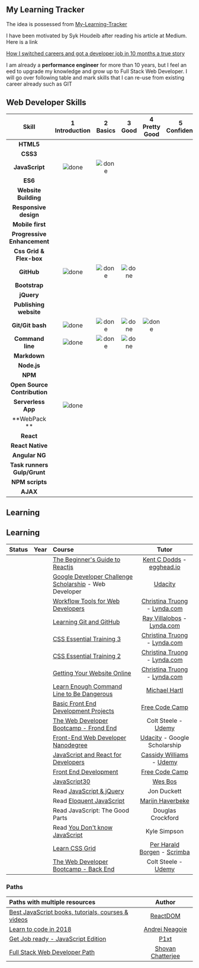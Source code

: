 **My Learning Tracker**
------------
The idea is possessed from [My-Learning-Tracker](https://github.com/Syknapse/My-Learning-Tracker)

I have been motivated by Syk Houdeib after reading his article at Medium. Here is a link 

[How I switched careers and got a developer job in 10 months a true story](https://medium.freecodecamp.org/how-i-switched-careers-and-got-a-developer-job-in-10-months-a-true-story-b8895e855a8b)

I am already a **performance engineer** for more than 10 years, but I feel an eed to upgrade my knowledge and grow up to Full Stack Web Developer.
I will go over following table and mark skills that I can re-use from existing career already such as GIT

Web Developer Skills
------
[done]: https://user-images.githubusercontent.com/29199184/32275438-8385f5c0-bf0b-11e7-9406-42265f71e2bd.png "Done"

|               Skill         | 1<br>Introduction | 2<br>Basics   | 3<br>Good     | 4<br>Pretty Good | 5<br>Confident | 6<br>Awesome    | 7<br> Projects Set |
|:---------------------------:|:-----------------:|:-------------:|:-------------:|:----------------:|:--------------:|:---------------:|:-------------------|
|**HTML5**                    |                   |               |               |                  |                |                 |                    |
|**CSS3**                     |                   |               |               |                  |                |                 |                    |
|**JavaScript**               |   ![done][done]   | ![done][done] |               |                  |                |                 |                    |
|**ES6**                      |                   |               |               |                  |                |                 |                    |
|**Website Building**         |                   |               |               |                  |                |                 |                    |
|**Responsive design**        |                   |               |               |                  |                |                 |                    |
|**Mobile first**             |                   |               |               |                  |                |                 |                    |
|**Progressive Enhancement**  |                   |               |               |                  |                |                 |                    |
|**Css Grid & Flex-box**      |                   |               |               |                  |                |                 |                    |
|**GitHub**                   |   ![done][done]   |![done][done]  | ![done][done] |                  |                |                 |                    |
|**Bootstrap**                |                   |               |               |                  |                |                 |                    |
|**jQuery**                   |                   |               |               |                  |                |                 |                    |
|**Publishing website**       |                   |               |               |                  |                |                 |                    |
|**Git/Git bash**             |   ![done][done]   | ![done][done] | ![done][done] |   ![done][done]  |                |                 |                    |
|**Command line**             |   ![done][done]   | ![done][done] | ![done][done] |                  |                |                 |                    |
|**Markdown**                 |                   |               |               |                  |                |                 |                    |
|**Node.js**                  |                   |               |               |                  |                |                 |                    |
|**NPM**                      |                   |               |               |                  |                |                 |                    |
|**Open Source Contribution** |                   |               |               |                  |                |                 |                    |
|**Serverless App**           |   ![done][done]   |               |               |                  |                |                 |                    |
|**WebPack **                 |                   |               |               |                  |                |                 |                    |
|**React**                    |                   |               |               |                  |                |                 |                    |
|**React Native**             |                   |               |               |                  |                |                 |                    |
|**Angular NG**               |                   |               |               |                  |                |                 |                    |
|**Task runners Gulp/Grunt**  |                   |               |               |                  |                |                 |                    |
|**NPM scripts**              |                   |               |               |                  |                |                 |                    |
|**AJAX**                     |                   |               |               |                  |                |          .      |                    |


Learning
--------
## Learning

[//]: # (Status images)

[Completed]: https://user-images.githubusercontent.com/29199184/32275438-8385f5c0-bf0b-11e7-9406-42265f71e2bd.png "Completed"
[In Progress]: https://user-images.githubusercontent.com/29199184/34462881-7305ddac-ee4d-11e7-9b57-589424820da4.png "In Progress"
[Soon]: https://user-images.githubusercontent.com/29199184/34462916-d5c37bd4-ee4d-11e7-9f4a-d57f2243281b.png "Soon"

|            Status           |   Year   | Course                                                          |                Tutor                        |
|:---------------------------:|:---------|:----------------------------------------------------------------|:-------------------------------------------:|
|                             |          | [The Beginner's Guide to Reactjs]                               | [Kent C Dodds] - [egghead.io]               |
|                             |          | [Google Developer Challenge Scholarship] - Web Developer        | [Udacity]                                   |
|                             |          | [Workflow Tools for Web Developers]                             | [Christina Truong] - [Lynda.com]            |
|                             |          | [Learning Git and GitHub]                                       | [Ray Villalobos] - [Lynda.com]              |
|                             |          | [CSS Essential Training 3]                                      | [Christina Truong] - [Lynda.com]            |
|                             |          | [CSS Essential Training 2]                                      | [Christina Truong] - [Lynda.com]            |
|                             |          | [Getting Your Website Online]                                   | [Christina Truong] - [Lynda.com]            |
|                             |          | [Learn Enough Command Line to Be Dangerous]                     | [Michael Hartl]                             |
|                             |          | [Basic Front End Development Projects]                          | [Free Code Camp]                            |
|                             |          | [The Web Developer Bootcamp - Frond End]                        | Colt Steele - [Udemy]                       |
|                             |          | [Front-End Web Developer Nanodegree]                            | [Udacity] - Google Scholarship              |
|                             |          | [JavaScript and React for Developers]                           | [Cassidy Williams] - [Udemy]                |
|                             |          | [Front End Development]                                         | [Free Code Camp]                            |
|                             |          | [JavaScript30]                                                  | [Wes Bos]                                   |
|                             |          | Read [JavaScript & jQuery]                                      | Jon Duckett                                 |
|                             |          | Read [Eloquent JavaScript]                                      | [Marijn Haverbeke]                          |
|                             |          | Read JavaScript: The Good Parts                                 | Douglas Crockford                           |
|                             |          | Read [You Don't know JavaScript]                                | Kyle Simpson                                |
|                             |          | [Learn CSS Grid]                                                | [Per Harald Borgen] - [Scrimba]             |
|                             |          | [The Web Developer Bootcamp - Back End]                         | Colt Steele - [Udemy]                       |


[//]: # (Reference links to courses)

[Front-End Web Developer Nanodegree]: https://eu.udacity.com/course/front-end-web-developer-nanodegree--nd001
[JavaScript and React for Developers]: https://www.udemy.com/js-and-react-for-devs/
[You Don't know JavaScript]: https://github.com/getify/You-Dont-Know-JS
[Workflow Tools for Web Developers]: https://www.lynda.com/Web-Design-tutorials/Workflow-Tools-Web-Development/533305-2.html
[Learning Git and GitHub]: https://www.lynda.com/Git-tutorials/Up-Running-Git-GitHub/409275-2.html
[CSS Essential Training 3]: https://www.lynda.com/CSS-tutorials/CSS-Essential-Training-3/609030-2.html
[CSS Essential Training 2]: https://www.lynda.com/CSS-tutorials/CSS-Essential-Training-2/569189-2.html
[Getting Your Website Online]: https://www.lynda.com/Web-Development-tutorials/Getting-Your-Website-Online/609031-2.html
[Learn Enough Command Line to Be Dangerous]: https://www.learnenough.com/command-line-tutorial
[Basic Front End Development Projects]: https://www.freecodecamp.org/syknapse
[The Web Developer Bootcamp - Frond End]: https://www.udemy.com/the-web-developer-bootcamp
[The Web Developer Bootcamp - Back End]: https://www.udemy.com/the-web-developer-bootcamp
[Front End Development]: https://www.freecodecamp.org/syknapse
[Google Developer Challenge Scholarship]: https://www.udacity.com/google-scholarships
[JavaScript30]: https://javascript30.com/
[JavaScript & jQuery]: http://javascriptbook.com/
[Eloquent JavaScript]: http://eloquentjavascript.net/
[Learn CSS Grid]: https://scrimba.com/g/gR8PTE
[The Beginner's Guide to Reactjs]: https://egghead.io/courses/the-beginner-s-guide-to-reactjs

[//]: # (Reference links to tutors)

[Cassidy Williams]: https://twitter.com/cassidoo
[Christina Truong]: https://twitter.com/christinatruong
[Lynda.com]: https://www.lynda.com
[Ray Villalobos]: https://twitter.com/planetoftheweb
[Michael Hartl]: https://twitter.com/mhartl
[Free Code Camp]: https://www.freecodecamp.org
[Udemy]: https://www.udemy.com
[Udacity]: https://www.udacity.com
[Wes Bos]: https://twitter.com/wesbos
[Marijn Haverbeke]: https://twitter.com/MarijnJH
[Per Harald Borgen]: https://twitter.com/perborgen
[Scrimba]: https://scrimba.com/
[Kent C Dodds]: https://egghead.io/instructors/kentcdodds
[egghead.io]: https://egghead.io/

### Paths

| Paths with multiple resources                             |            Author            |
|:----------------------------------------------------------|:----------------------------:|
| [Best JavaScript books, tutorials, courses & videos]      | [ReactDOM]                   |
| [Learn to code in 2018]                                   | [Andrei Neagoie]             |
| [Get Job ready - JavaScript Edition]                      | [P1xt]                       |
| [Full Stack Web Developer Path]                           | [Shovan Chatterjee]          |

[//]: # (Reference links to paths)

[Best JavaScript books, tutorials, courses & videos]: https://reactdom.com/blog/javascript-books
[Learn to code in 2018]: https://hackernoon.com/learn-to-code-in-2018-get-hired-and-have-fun-along-the-way-b338247eed6a
[Get Job ready - JavaScript Edition]: https://github.com/P1xt/p1xt-guides/blob/master/job-ready-javascript-edition-2.0.md
[Full Stack Web Developer Path]: https://github.com/shovanch/fullstack-web-developer-path

[//]: # (Reference links to authors)
[ReactDOM]: https://reactdom.com
[Andrei Neagoie]: https://twitter.com/AndreiNeagoie
[P1xt]: https://github.com/P1xt
[Shovan Chatterjee]: https://github.com/shovanch


